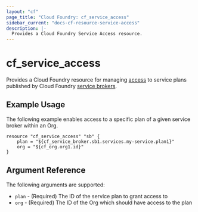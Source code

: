 ```yaml
---
layout: "cf"
page_title: "Cloud Foundry: cf_service_access"
sidebar_current: "docs-cf-resource-service-access"
description: |-
  Provides a Cloud Foundry Service Access resource.
---
```


# cf\_service\_access

Provides a Cloud Foundry resource for managing [access](https://docs.cloudfoundry.org/services/access-control.html) to service plans published by Cloud Foundry [service brokers](https://docs.cloudfoundry.org/services/).

## Example Usage

The following example enables access to a specific plan of a given service broker within an Org.

```
resource "cf_service_access" "sb" {
    plan = "${cf_service_broker.sb1.services.my-service.plan1}"
    org = "${cf_org.org1.id}"
}
```

## Argument Reference

The following arguments are supported:

* `plan` - (Required) The ID of the service plan to grant access to
* `org` - (Required) The ID of the Org which should have access to the plan
